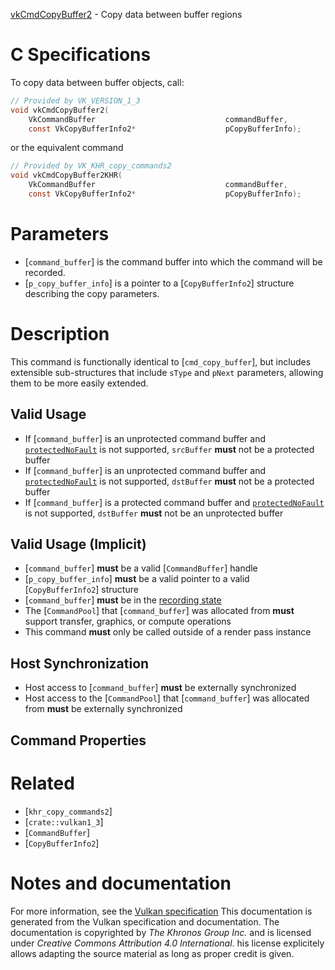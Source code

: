 [vkCmdCopyBuffer2](https://www.khronos.org/registry/vulkan/specs/1.3-extensions/man/html/vkCmdCopyBuffer2.html) - Copy data between buffer regions

# C Specifications
To copy data between buffer objects, call:
```c
// Provided by VK_VERSION_1_3
void vkCmdCopyBuffer2(
    VkCommandBuffer                             commandBuffer,
    const VkCopyBufferInfo2*                    pCopyBufferInfo);
```
or the equivalent command
```c
// Provided by VK_KHR_copy_commands2
void vkCmdCopyBuffer2KHR(
    VkCommandBuffer                             commandBuffer,
    const VkCopyBufferInfo2*                    pCopyBufferInfo);
```

# Parameters
- [`command_buffer`] is the command buffer into which the command will be recorded.
- [`p_copy_buffer_info`] is a pointer to a [`CopyBufferInfo2`] structure describing the copy parameters.

# Description
This command is functionally identical to [`cmd_copy_buffer`], but
includes extensible sub-structures that include `sType` and `pNext`
parameters, allowing them to be more easily extended.
## Valid Usage
-    If [`command_buffer`] is an unprotected command buffer and [`protectedNoFault`]() is not supported, `srcBuffer` **must**  not be a protected buffer
-    If [`command_buffer`] is an unprotected command buffer and [`protectedNoFault`]() is not supported, `dstBuffer` **must**  not be a protected buffer
-    If [`command_buffer`] is a protected command buffer and [`protectedNoFault`]() is not supported, `dstBuffer` **must**  not be an unprotected buffer

## Valid Usage (Implicit)
-  [`command_buffer`] **must**  be a valid [`CommandBuffer`] handle
-  [`p_copy_buffer_info`] **must**  be a valid pointer to a valid [`CopyBufferInfo2`] structure
-  [`command_buffer`] **must**  be in the [recording state]()
-    The [`CommandPool`] that [`command_buffer`] was allocated from  **must**  support transfer, graphics, or compute operations
-    This command  **must**  only be called outside of a render pass instance

## Host Synchronization
- Host access to [`command_buffer`] **must**  be externally synchronized
- Host access to the [`CommandPool`] that [`command_buffer`] was allocated from  **must**  be externally synchronized

## Command Properties

# Related
- [`khr_copy_commands2`]
- [`crate::vulkan1_3`]
- [`CommandBuffer`]
- [`CopyBufferInfo2`]

# Notes and documentation
For more information, see the [Vulkan specification](https://www.khronos.org/registry/vulkan/specs/1.3-extensions/html/vkspec.html)
This documentation is generated from the Vulkan specification and documentation.
The documentation is copyrighted by *The Khronos Group Inc.* and is licensed under *Creative Commons Attribution 4.0 International*.
his license explicitely allows adapting the source material as long as proper credit is given.
        